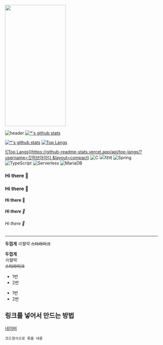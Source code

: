 <image src = '20191012_153241.jpg' width = 200 height =400> </image>

![header](https://capsule-render.vercel.app/api?type=wave&color=auto&height=300&section=header&text=깃허브%20특강&fontSize=90)
[![*'s github stats](https://github-readme-stats.vercel.app/api?username=깃허브아이디)](https://github.com/깃허브아이디)

[![*'s github stats](https://github-readme-stats.vercel.app/api?username=깃허브아이디&show_icons=true&theme=radical)](https://github.com/깃허브아이디)
[![Top Langs](https://github-readme-stats.vercel.app/api/top-langs/?username=깃허브아이디)](https://github.com/깃허브아이디/github-readme-stats)

[![Top Langs](https://github-readme-stats.vercel.app/api/top-langs/?username=깃허브아이디 &layout=compact)](https://github.com/깃허브아이디/github-readme-stats)
![C](https://img.shields.io/badge/-C-123456?style=flat-square&logo=C&logoColor=black)
![자바](https://img.shields.io/badge/-자바-007396?style=flat&logo=Java&logoColor=ffffff)
![Spring](https://img.shields.io/badge/-Spring-6DB33F?style=for-the-badge&logo=Spring&logoColor=white)
![TypeScript](https://img.shields.io/badge/-TypeScript-3178C6?style=flat-square&logo=TypeScript&logoColor=white)
![Serverless](https://img.shields.io/badge/-Serverless-FD5750?style=flat-square&logo=Serverless&logoColor=magenta)
![MariaDB](https://img.shields.io/badge/-MariaDB-1F305F?style=flat-square&logo=mariadb&logoColor=white)


### Hi there 👋
### Hi there 👋
#### Hi there 👋
##### Hi there 👋
###### Hi there 👋

---

**두껍게**
*이탤릭*
~~스타라이크~~

**두껍게**<br>
*이탤릭*<br>
~~스타라이크~~<br>

* 1번
* 2번

- 1번
- 2번

## 링크를 넣어서 만드는 방법
[네이버](https://naver.com)

```
코드형식으로 묶을 내용
```

